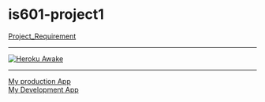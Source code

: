 # is601-project1

[Project_Requirement](/Porject_Requirement.md) <hr>

[![Heroku Awake](https://github.com/ChiaLinz/is601-project1/actions/workflows/heroku_awake_prod.yml/badge.svg)](https://github.com/ChiaLinz/is601-project1/actions/workflows/heroku_awake_prod.yml)


<hr>

[My production App](https://chia-lin-heroku-prod.herokuapp.com/) <br>
[My Development App](https://chia-lin-heroku-dev.herokuapp.com/)
